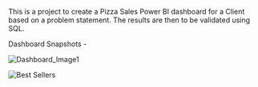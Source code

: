 This is a project to create a Pizza Sales Power BI dashboard for a Client based on a problem statement. The results are then to be validated using SQL.

Dashboard Snapshots - 

![Dashboard_Image1](https://github.com/HDihingia/Pizza-Sales-Insights-Analysis/assets/131677456/ee773f26-971f-4c3b-8948-75fe07512e9f)

![Best Sellers](https://github.com/HDihingia/Pizza-Sales-Insights-Analysis/assets/131677456/0607baca-82c5-4e89-a11f-a44beb19343a)

